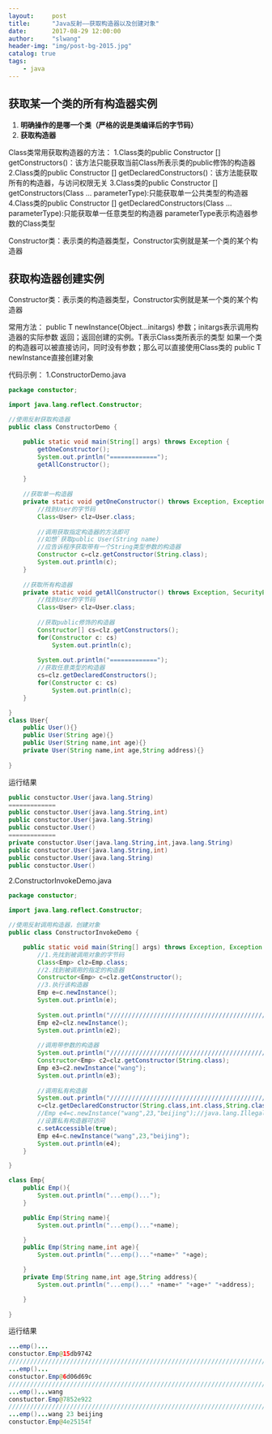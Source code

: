 ```yaml
---
layout:     post
title:      "Java反射——获取构造器以及创建对象"
date:       2017-08-29 12:00:00
author:     "slwang"
header-img: "img/post-bg-2015.jpg"
catalog: true
tags:
    - java
---
```


## 获取某一个类的所有构造器实例

 1. **明确操作的是哪一个类（严格的说是类编译后的字节码）**
 2. **获取构造器**

 Class类常用获取构造器的方法：
1.Class类的public Constructor<?> [] getConstructors()：该方法只能获取当前Class所表示类的public修饰的构造器
     2.Class类的public Constructor<?> [] getDeclaredConstructors()：该方法能获取所有的构造器，与访问权限无关
    3.Class类的public Constructor<?> [] getConstructors(Class<?> ... parameterType):只能获取单一公共类型的构造器
    4.Class类的public Constructor<?> [] getDeclaredConstructors(Class<?> ... parameterType):只能获取单一任意类型的构造器
                 parameterType表示构造器参数的Class类型
                 
 Constructor类：表示类的构造器类型，Constructor实例就是某一个类的某个构造器
 
## 获取构造器创建实例
Constructor类：表示类的构造器类型，Constructor实例就是某一个类的某个构造器

常用方法：
public T newInstance(Object...initargs)
     参数；initargs表示调用构造器的实际参数
      返回；返回创建的实例。T表示Class类所表示的类型
如果一个类的构造器可以被直接访问，同时没有参数；那么可以直接使用Class类的
public T newInstance直接创建对象

代码示例：
1.ConstructorDemo.java

```java
package constuctor;

import java.lang.reflect.Constructor;

//使用反射获取构造器
public class ConstructorDemo {

	public static void main(String[] args) throws Exception {
		getOneConstructor();
		System.out.println("=============");
		getAllConstructor();

	}
	
	//获取单一构造器
	private static void getOneConstructor() throws Exception, Exception{
		//找到User的字节码
		Class<User> clz=User.class;
		
		//调用获取指定构造器的方法即可
		//如想`获取public User(String name)
		//应告诉程序获取带有一个String类型参数的构造器
		Constructor c=clz.getConstructor(String.class);
		System.out.println(c);
	}
	
	//获取所有构造器
	private static void getAllConstructor() throws Exception, SecurityException{
		//找到User的字节码
		Class<User> clz=User.class;
		
		//获取public修饰的构造器
		Constructor[] cs=clz.getConstructors();
		for(Constructor c: cs)
			System.out.println(c);
		
		System.out.println("=============");
		//获取任意类型的构造器
		cs=clz.getDeclaredConstructors();
		for(Constructor c: cs)
			System.out.println(c);
	}

}
class User{
	public User(){}
	public User(String age){}
	public User(String name,int age){}
	private User(String name,int age,String address){}
	
}
```

运行结果

```java
public constuctor.User(java.lang.String)
=============
public constuctor.User(java.lang.String,int)
public constuctor.User(java.lang.String)
public constuctor.User()
=============
private constuctor.User(java.lang.String,int,java.lang.String)
public constuctor.User(java.lang.String,int)
public constuctor.User(java.lang.String)
public constuctor.User()
```

2.ConstructorInvokeDemo.java

```java
package constuctor;

import java.lang.reflect.Constructor;

//使用反射调用构造器，创建对象
public class ConstructorInvokeDemo {

	public static void main(String[] args) throws Exception, Exception {
		//1.先找到被调用对象的字节码
		Class<Emp> clz=Emp.class;
		//2.找到被调用的指定的构造器
		Constructor<Emp> c=clz.getConstructor();
		//3.执行该构造器
		Emp e=c.newInstance();
		System.out.println(e);
		
		System.out.println("////////////////////////////////////////////////////////////////////////////////////////////////////");
		Emp e2=clz.newInstance();
		System.out.println(e2);
		
		//调用带参数的构造器
		System.out.println("////////////////////////////////////////////////////////////////////////////////////////////////////");
		Constructor<Emp> c2=clz.getConstructor(String.class);
		Emp e3=c2.newInstance("wang");
		System.out.println(e3);
		
		//调用私有构造器
		System.out.println("////////////////////////////////////////////////////////////////////////////////////////////////////");
		c=clz.getDeclaredConstructor(String.class,int.class,String.class);
		//Emp e4=c.newInstance("wang",23,"beijing");//java.lang.IllegalAccessException:  can not access a member of class constuctor.Emp with modifiers "private"
		//设置私有构造器可访问
		c.setAccessible(true);
		Emp e4=c.newInstance("wang",23,"beijing");
		System.out.println(e4);
	}

}

class Emp{
	public Emp(){
		System.out.println("...emp()...");
	}

	public Emp(String name){
		System.out.println("...emp()..."+name);

	}
	public Emp(String name,int age){
		System.out.println("...emp()..."+name+" "+age);

	}
	private Emp(String name,int age,String address){
		System.out.println("...emp()..." +name+" "+age+" "+address);

	}
	
}
```

运行结果

```java
...emp()...
constuctor.Emp@15db9742
////////////////////////////////////////////////////////////////////////////////////////////////////
...emp()...
constuctor.Emp@6d06d69c
////////////////////////////////////////////////////////////////////////////////////////////////////
...emp()...wang
constuctor.Emp@7852e922
////////////////////////////////////////////////////////////////////////////////////////////////////
...emp()...wang 23 beijing
constuctor.Emp@4e25154f
```



